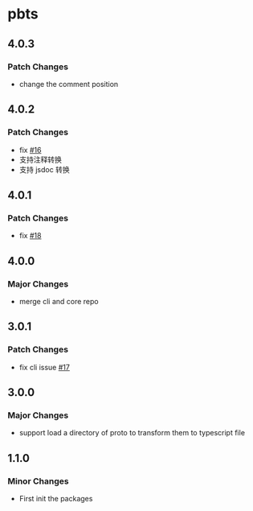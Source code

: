 # pbts

## 4.0.3

### Patch Changes

- change the comment position

## 4.0.2

### Patch Changes

- fix [#16](https://github.com/brandonxiang/protobuf-to-typescript/issues/16)
- 支持注释转换
- 支持 jsdoc 转换

## 4.0.1

### Patch Changes

- fix [#18](https://github.com/brandonxiang/protobuf-to-typescript/issues/18)

## 4.0.0

### Major Changes

- merge cli and core repo

## 3.0.1

### Patch Changes

- fix cli issue [#17](https://github.com/brandonxiang/pb-to-typescript/issues/17)

## 3.0.0

### Major Changes

- support load a directory of proto to transform them to typescript file

## 1.1.0

### Minor Changes

- First init the packages
